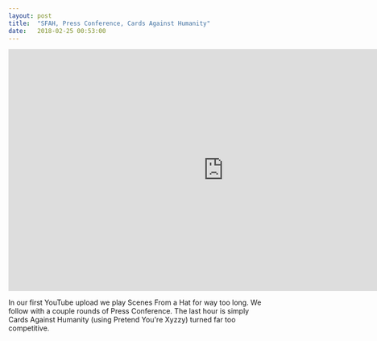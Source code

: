 ```yaml
---
layout: post
title:  "SFAH, Press Conference, Cards Against Humanity"
date:   2018-02-25 00:53:00
---
```


<div class="videoWrapper"><iframe width="854" height="480" src="https://www.youtube.com/embed/4KTUF1n-XW8" frameborder="0" allow="autoplay; encrypted-media" allowfullscreen></iframe></div>

In our first YouTube upload we play Scenes From a Hat for way too long. We follow with a couple rounds of Press Conference. The last hour is simply Cards Against Humanity (using Pretend You're Xyzzy) turned far too competitive.
